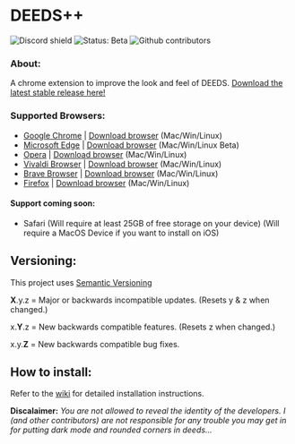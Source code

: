 # DEEDS++
![Discord shield](https://img.shields.io/discord/826023027548225547?label=Discord)
![Status: Beta](https://img.shields.io/badge/Status-beta-orange)
![Github contributors](https://img.shields.io/github/contributors/cgsdiscord/deeds-cord?label=Contributors)

### About:
A chrome extension to improve the look and feel of DEEDS. [Download the latest stable release here!](https://github.com/cgsdiscord/deeds-cord/releases/latest)

### Supported Browsers:
- [Google Chrome](https://github.com/cgsdiscord/deeds-cord/wiki/Installation#google_chrome) | [Download browser](https://www.google.com.au/chrome/ "Download Google Chrome") (Mac/Win/Linux)
- [Microsoft Edge](https://github.com/cgsdiscord/deeds-cord/wiki/Installation#edge) | [Download browser](https://www.microsoft.com/en-us/edge "Download Microsoft Edge") (Mac/Win/Linux Beta)
- [Opera](https://github.com/cgsdiscord/deeds-cord/wiki/Installation#opera) | [Download browser](https://www.opera.com/download "Download Opera") (Mac/Win/Linux)
- [Vivaldi Browser](https://github.com/cgsdiscord/deeds-cord/wiki/Installation#vivaldi) | [Download browser](https://vivaldi.com/download/ "Download Vivaldi Browser") (Mac/Win/Linux)
- [Brave Browser](https://github.com/cgsdiscord/deeds-cord/wiki/Installation#brave) | [Download browser](https://brave.com/download/ "Download Brave Browser") (Mac/Win/Linux)
- [Firefox](https://github.com/cgsdiscord/deeds-cord/wiki/Installation#firefox) | [Download browser](https://www.mozilla.org/en-GB/firefox/download/ "Download Firefox") (Mac/Win/Linux)
 
#### Support coming soon:
- Safari (Will require at least 25GB of free storage on your device) (Will require a MacOS Device if you want to install on iOS)

## Versioning:
This project uses [Semantic Versioning](https://semver.org)

**X**.y.z = Major or backwards incompatible updates. (Resets y & z when changed.) 

x.**Y**.z = New backwards compatible features. (Resets z when changed.)

x.y.**Z** = New backwards compatible bug fixes.
## How to install:
Refer to the [wiki](https://github.com/cgsdiscord/deeds-cord/wiki/Installation) for detailed installation instructions.



**Discalaimer:** *You are not allowed to reveal the identity of the developers. I (and other contributors) are not responsible for any trouble you may get in for putting dark mode and rounded corners in deeds...*

